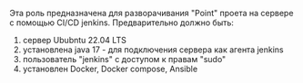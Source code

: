 Эта роль предназначена для разворачивания "Point" проета на сервере с помощью CI/CD jenkins.
Предварительно должно быть:
1) сервер Ububntu 22.04 LTS 
2) установлена java 17 - для подключения сервера как агента jenkins
3) пользователь "jenkins" с доступом к правам "sudo"
4) установлен Docker, Docker compose, Ansible

